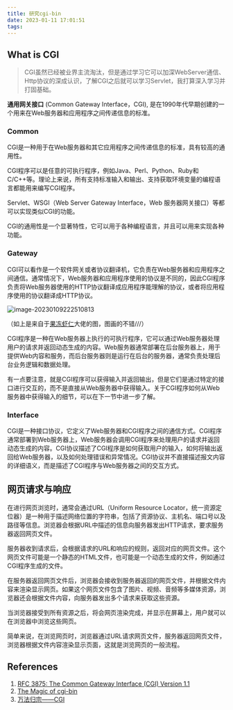 ```yaml
---
title: 研究cgi-bin
date: 2023-01-11 17:01:51
tags:
---
```


 ## What is CGI

> CGI虽然已经被业界主流淘汰，但是通过学习它可以加深WebServer通信、Http协议的深成认识，了解CGI之后就可以学习Servlet，我打算深入学习并打固基础。

**通用网关接口** (Common Gateway Interface，CGI), 是在1990年代早期创建的一个用来在Web服务器和应用程序之间传递信息的标准。





### Common

CGI是一种用于在Web服务器和其它应用程序之间传递信息的标准，具有较高的通用性。

CGI程序可以是任意的可执行程序，例如Java、Perl、Python、Ruby和C/C++等。理论上来说，所有支持标准输入和输出、支持获取环境变量的编程语言都能用来编写CGI程序。

Servlet、WSGI（Web Server Gateway Interface，Web 服务器网关接口）等都可以实现类似CGI的功能。

CGI的通用性是一个显著特性，它可以用于各种编程语言，并且可以用来实现各种功能。



### Gateway

CGI可以看作是一个软件网关或者协议翻译机，它负责在Web服务器和应用程序之间通信。通常情况下，Web服务器和应用程序使用的协议是不同的，因此CGI程序负责将Web服务器使用的HTTP协议翻译成应用程序能理解的协议，或者将应用程序使用的协议翻译成HTTP协议。

![image-20230109222510813](https://wrxinyue.oss-cn-hongkong.aliyuncs.com/img/image-20230109222510813.png)

（如上是来自于[果冻虾仁](https://www.zhihu.com/people/guodongxiaren)大佬的图，图画的不错///）

CGI程序是一种在Web服务器上执行的可执行程序，它可以通过Web服务器处理用户的请求并返回动态生成的内容。Web服务器通常部署在后台服务器上，用于提供Web内容和服务，而后台服务器则是运行在后台的服务器，通常负责处理后台业务逻辑和数据处理。

有一点要注意，就是CGI程序可以获得输入并返回输出，但是它们是通过特定的接口进行交互的，而不是直接从Web服务器中获得输入。关于CGI程序如何从Web服务器中获得输入的细节，可以在下一节中进一步了解。



### Interface

CGI是一种接口协议，它定义了Web服务器和CGI程序之间的通信方式。CGI程序通常部署到Web服务器上，Web服务器会调用CGI程序来处理用户的请求并返回动态生成的内容。CGI协议描述了CGI程序是如何获取用户的输入，如何将输出返回给Web服务器，以及如何处理错误和异常情况。CGI协议并不直接描述报文内容的详细语义，而是描述了CGI程序与Web服务器之间的交互方式。



## 网页请求与响应

在进行网页浏览时，通常会通过URL（Uniform Resource Locator，统一资源定位器）是一种用于描述网络位置的字符串，包括了资源协议、主机名、端口号以及路径等信息。浏览器会根据URL中描述的信息向服务器发出HTTP请求，要求服务器返回网页文件。

服务器收到请求后，会根据请求的URL和响应的规则，返回对应的网页文件。这个网页文件可能是一个静态的HTML文件，也可能是一个动态生成的文件，例如通过CGI程序生成的文件。

在服务器返回网页文件后，浏览器会接收到服务器返回的网页文件，并根据文件内容来渲染显示网页。如果这个网页文件包含了图片、视频、音频等多媒体资源，浏览器还会根据文件内容，向服务器发出多个请求来获取这些资源。

当浏览器接受到所有资源之后，将会网页渲染完成，并显示在屏幕上，用户就可以在浏览器中浏览这些网页。

简单来说，在浏览网页时，浏览器通过URL请求网页文件，服务器返回网页文件，浏览器根据文件内容渲染显示页面，这就是浏览网页的一般流程。



## References

1. [RFC 3875: The Common Gateway Interface (CGI) Version 1.1](https://www.rfc-editor.org/rfc/rfc3875)
2. [The Magic of cgi-bin](https://www.youtube.com/watch?v=NwRVJX0Ieno)
3. [万法归宗——CGI](https://zhuanlan.zhihu.com/p/25013398)

